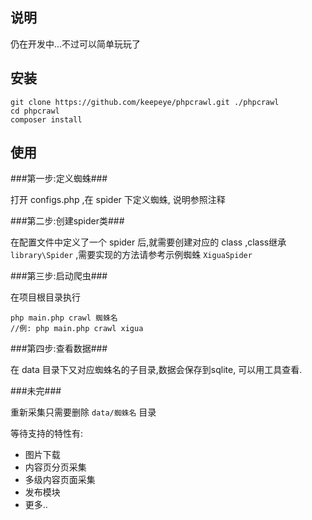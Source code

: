 说明
------

仍在开发中...不过可以简单玩玩了


安装
------

    git clone https://github.com/keepeye/phpcrawl.git ./phpcrawl
    cd phpcrawl
    composer install
    
使用
------

###第一步:定义蜘蛛###

打开 configs.php ,在 spider 下定义蜘蛛, 说明参照注释

###第二步:创建spider类###

在配置文件中定义了一个 spider 后,就需要创建对应的 class ,class继承 `library\Spider` ,需要实现的方法请参考示例蜘蛛 `XiguaSpider` 

###第三步:启动爬虫###

在项目根目录执行 

    php main.php crawl 蜘蛛名
    //例: php main.php crawl xigua
    
###第四步:查看数据###

在 data 目录下又对应蜘蛛名的子目录,数据会保存到sqlite, 可以用工具查看.

###未完###

重新采集只需要删除 `data/蜘蛛名` 目录

等待支持的特性有:

- 图片下载
- 内容页分页采集
- 多级内容页面采集
- 发布模块
- 更多..